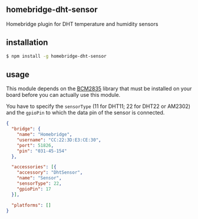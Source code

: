 ## homebridge-dht-sensor
Homebridge plugin for DHT temperature and humidity sensors

## installation
``` bash
$ npm install -g homebridge-dht-sensor
```

## usage
This module depends on the [BCM2835](http://www.airspayce.com/mikem/bcm2835/) library that must be installed on your board before you can actually use this module.

You have to specify the `sensorType` (11 for DHT11; 22 for DHT22 or AM2302) and the `gpioPin` to which the data pin of the sensor is connected.

````json
{
  "bridge": {
    "name": "Homebridge",
    "username": "CC:22:3D:E3:CE:30",
    "port": 51826,
    "pin": "031-45-154"
  },

  "accessories": [{
    "accessory": "DhtSensor",
    "name": "Sensor",
    "sensorType": 22,
    "gpioPin": 17
  }],

  "platforms": []
}
````
